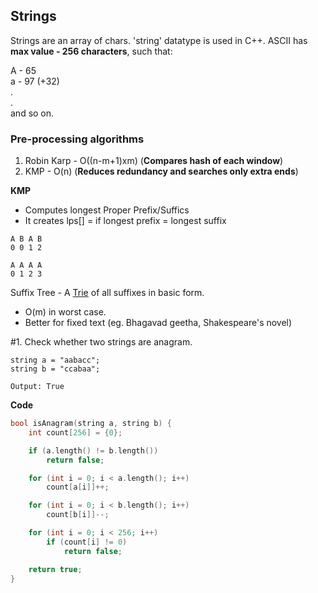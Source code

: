 ## Strings

Strings are an array of chars. 'string' datatype is used in C++. ASCII has **max value - 256 characters**, such that:

A - 65 \
a - 97 (+32) \
. \
. \
and so on.

### Pre-processing algorithms
1. Robin Karp - O((n-m+1)xm) (**Compares hash of each window**)
2. KMP - O(n) (**Reduces redundancy and searches only extra ends**)

**KMP**
- Computes longest Proper Prefix/Suffics 
- It creates lps[] = if longest prefix = longest suffix

```
A B A B
0 0 1 2

A A A A
0 1 2 3
```

Suffix Tree - A [Trie](https://www.geeksforgeeks.org/trie-insert-and-search/) of all suffixes in basic form. 
- O(m) in worst case.
- Better for fixed text (eg. Bhagavad geetha, Shakespeare's novel)


#1. Check whether two strings are anagram.

```
string a = "aabacc";
string b = "ccabaa";

Output: True
```

**Code**
```cpp
bool isAnagram(string a, string b) {
	int count[256] = {0};

	if (a.length() != b.length())
		return false;

	for (int i = 0; i < a.length(); i++)
		count[a[i]]++;

	for (int i = 0; i < b.length(); i++)
		count[b[i]]--;

	for (int i = 0; i < 256; i++)
		if (count[i] != 0)
			return false;

	return true;
}
```


